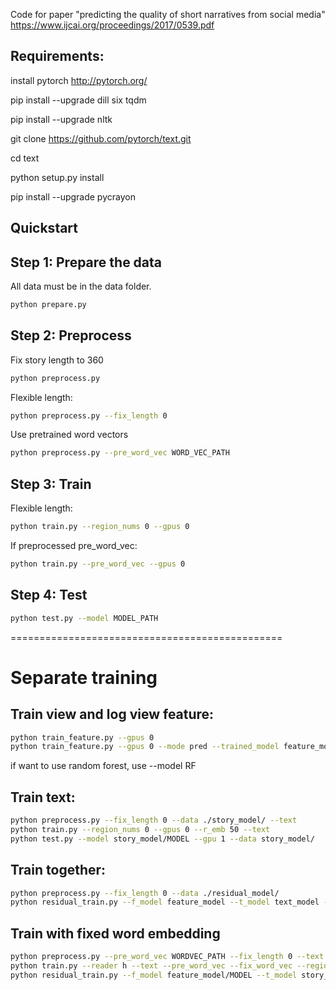 Code for paper "predicting the quality of short narratives from social media" https://www.ijcai.org/proceedings/2017/0539.pdf

## Requirements:
install pytorch http://pytorch.org/

pip install --upgrade dill six tqdm

pip install --upgrade nltk

git clone https://github.com/pytorch/text.git

cd text

python setup.py install

pip install --upgrade pycrayon



## Quickstart

## Step 1: Prepare the data
All data must be in the data folder. 
```bash
python prepare.py
```

## Step 2: Preprocess
Fix story length to 360
```bash
python preprocess.py
```
Flexible length:
```bash
python preprocess.py --fix_length 0
```
Use pretrained word vectors
```bash
python preprocess.py --pre_word_vec WORD_VEC_PATH
```

## Step 3: Train
Flexible length:
```bash
python train.py --region_nums 0 --gpus 0
```

If preprocessed pre_word_vec:
```bash
python train.py --pre_word_vec --gpus 0
```

## Step 4: Test
```bash
python test.py --model MODEL_PATH
```

===============================================

# Separate training
## Train view and log view feature:
```bash
python train_feature.py --gpus 0
python train_feature.py --gpus 0 --mode pred --trained_model feature_model/MODEL
```
if want to use random forest, use --model RF
## Train text:
```bash
python preprocess.py --fix_length 0 --data ./story_model/ --text
python train.py --region_nums 0 --gpus 0 --r_emb 50 --text 
python test.py --model story_model/MODEL --gpu 1 --data story_model/
```
## Train together:
```bash
python preprocess.py --fix_length 0 --data ./residual_model/
python residual_train.py --f_model feature_model --t_model text_model --gpus 0 --data residual_model/
```
## Train with fixed word embedding
```bash
python preprocess.py --pre_word_vec WORDVEC_PATH --fix_length 0 --text --data story_model/
python train.py --reader h --text --pre_word_vec --fix_word_vec --region_nums 0 --r_emb 50 --data story_model/ --save story_model/model/ --gpus 0
python residual_train.py --f_model feature_model/MODEL --t_model story_model/MODEL --gpus 2 --data residual_model/ --save residual_model/model
```
